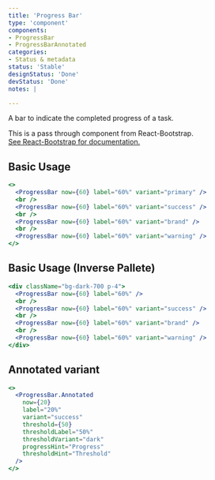 ```yaml
---
title: 'Progress Bar'
type: 'component'
components:
- ProgressBar
- ProgressBarAnnotated
categories:
- Status & metadata
status: 'Stable'
designStatus: 'Done'
devStatus: 'Done'
notes: |

---
```


A bar to indicate the completed progress of a task.

<p>
  This is a pass through component from React-Bootstrap.<br/>
  <a href="https://react-bootstrap-v4.netlify.app/components/progress/" target="_blank" rel="noopener noreferrer">
    See React-Bootstrap for documentation.
  </a>
</p>

## Basic Usage

```jsx live
<>
  <ProgressBar now={60} label="60%" variant="primary" />
  <br />
  <ProgressBar now={60} label="60%" variant="success" />
  <br />
  <ProgressBar now={60} label="60%" variant="brand" />
  <br />
  <ProgressBar now={60} label="60%" variant="warning" />
</>
```

## Basic Usage (Inverse Pallete)

```jsx live
<div className="bg-dark-700 p-4">
  <ProgressBar now={60} label="60%" />
  <br />
  <ProgressBar now={60} label="60%" variant="success" />
  <br />
  <ProgressBar now={60} label="60%" variant="brand" />
  <br />
  <ProgressBar now={60} label="60%" variant="warning" />
</div>
```

## Annotated variant

```jsx live
<>
  <ProgressBar.Annotated
    now={20}
    label="20%"
    variant="success"
    threshold={50}
    thresholdLabel="50%"
    thresholdVariant="dark"
    progressHint="Progress"
    thresholdHint="Threshold"
  />
</>
```
